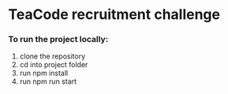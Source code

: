 # TeaCode recruitment challenge

### To run the project locally:
1. clone the repository
2. cd into project folder
2. run npm install
3. run npm run start
